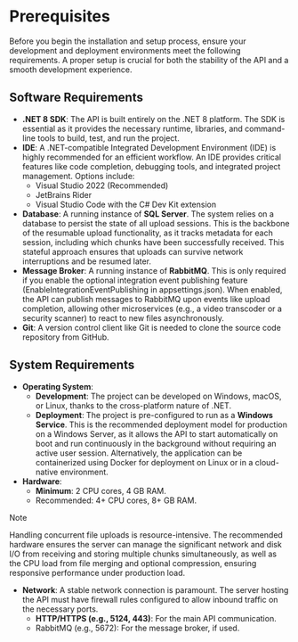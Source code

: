 # **Prerequisites**

Before you begin the installation and setup process, ensure your development and deployment environments meet the following requirements. A proper setup is crucial for both the stability of the API and a smooth development experience.

## **Software Requirements**

* **.NET 8 SDK**: The API is built entirely on the .NET 8 platform. The SDK is essential as it provides the necessary runtime, libraries, and command-line tools to build, test, and run the project.  
* **IDE**: A .NET-compatible Integrated Development Environment (IDE) is highly recommended for an efficient workflow. An IDE provides critical features like code completion, debugging tools, and integrated project management. Options include:  
  * Visual Studio 2022 (Recommended)  
  * JetBrains Rider  
  * Visual Studio Code with the C\# Dev Kit extension  
* **Database**: A running instance of **SQL Server**. The system relies on a database to persist the state of all upload sessions. This is the backbone of the resumable upload functionality, as it tracks metadata for each session, including which chunks have been successfully received. This stateful approach ensures that uploads can survive network interruptions and be resumed later.  
* **Message Broker**: A running instance of **RabbitMQ**. This is only required if you enable the optional integration event publishing feature (EnableIntegrationEventPublishing in appsettings.json). When enabled, the API can publish messages to RabbitMQ upon events like upload completion, allowing other microservices (e.g., a video transcoder or a security scanner) to react to new files asynchronously.  
* **Git**: A version control client like Git is needed to clone the source code repository from GitHub.

## **System Requirements**

* **Operating System**:  
  * **Development**: The project can be developed on Windows, macOS, or Linux, thanks to the cross-platform nature of .NET.  
  * **Deployment**: The project is pre-configured to run as a **Windows Service**. This is the recommended deployment model for production on a Windows Server, as it allows the API to start automatically on boot and run continuously in the background without requiring an active user session. Alternatively, the application can be containerized using Docker for deployment on Linux or in a cloud-native environment.  
* **Hardware**:  
  * **Minimum**: 2 CPU cores, 4 GB RAM.  
  * Recommended: 4+ CPU cores, 8+ GB RAM. 
>[!NOTE] 
> Handling concurrent file uploads is resource-intensive. The recommended hardware ensures the server can manage the significant network and disk I/O from receiving and storing multiple chunks simultaneously, as well as the CPU load from file merging and optional compression, ensuring responsive performance under production load.  

* **Network**: A stable network connection is paramount. The server hosting the API must have firewall rules configured to allow inbound traffic on the necessary ports.  
  * **HTTP/HTTPS (e.g., 5124, 443\)**: For the main API communication.  
  * RabbitMQ (e.g., 5672): For the message broker, if used.  

